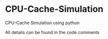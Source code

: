 # CPU-Cache-Simulation
CPU-Cache Simulation using python

All details can be found in the code comments
